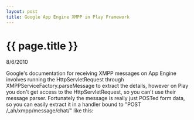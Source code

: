 ```yaml
---
layout: post
title: Google App Engine XMPP in Play Framework
---
```


# {{ page.title }}

<p class="meta">8/6/2010</p>

Google's documentation for receiving XMPP messages on App Engine involves running the HttpServletRequest through XMPPServiceFactory.parseMessage to extract the details, however on Play you don't get access to the HttpServletRequest, so you can't use their message parser. Fortunately the message is really just POSTed form data, so you can easily extract it in a handler bound to "POST   /_ah/xmpp/message/chat/" like this:

<script src="http://gist.github.com/395330.js">/**/</script>
